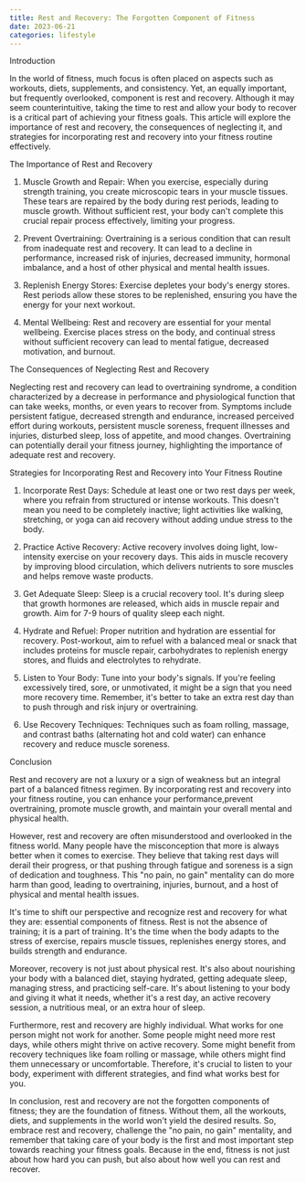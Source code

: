 ```yaml
---
title: Rest and Recovery: The Forgotten Component of Fitness
date: 2023-06-21
categories: lifestyle
---
```



Introduction

In the world of fitness, much focus is often placed on aspects such as workouts, diets, supplements, and consistency. Yet, an equally important, but frequently overlooked, component is rest and recovery. Although it may seem counterintuitive, taking the time to rest and allow your body to recover is a critical part of achieving your fitness goals. This article will explore the importance of rest and recovery, the consequences of neglecting it, and strategies for incorporating rest and recovery into your fitness routine effectively.

The Importance of Rest and Recovery

1. Muscle Growth and Repair: When you exercise, especially during strength training, you create microscopic tears in your muscle tissues. These tears are repaired by the body during rest periods, leading to muscle growth. Without sufficient rest, your body can't complete this crucial repair process effectively, limiting your progress.

2. Prevent Overtraining: Overtraining is a serious condition that can result from inadequate rest and recovery. It can lead to a decline in performance, increased risk of injuries, decreased immunity, hormonal imbalance, and a host of other physical and mental health issues.

3. Replenish Energy Stores: Exercise depletes your body's energy stores. Rest periods allow these stores to be replenished, ensuring you have the energy for your next workout.

4. Mental Wellbeing: Rest and recovery are essential for your mental wellbeing. Exercise places stress on the body, and continual stress without sufficient recovery can lead to mental fatigue, decreased motivation, and burnout.

The Consequences of Neglecting Rest and Recovery

Neglecting rest and recovery can lead to overtraining syndrome, a condition characterized by a decrease in performance and physiological function that can take weeks, months, or even years to recover from. Symptoms include persistent fatigue, decreased strength and endurance, increased perceived effort during workouts, persistent muscle soreness, frequent illnesses and injuries, disturbed sleep, loss of appetite, and mood changes. Overtraining can potentially derail your fitness journey, highlighting the importance of adequate rest and recovery.

Strategies for Incorporating Rest and Recovery into Your Fitness Routine

1. Incorporate Rest Days: Schedule at least one or two rest days per week, where you refrain from structured or intense workouts. This doesn't mean you need to be completely inactive; light activities like walking, stretching, or yoga can aid recovery without adding undue stress to the body.

2. Practice Active Recovery: Active recovery involves doing light, low-intensity exercise on your recovery days. This aids in muscle recovery by improving blood circulation, which delivers nutrients to sore muscles and helps remove waste products.

3. Get Adequate Sleep: Sleep is a crucial recovery tool. It's during sleep that growth hormones are released, which aids in muscle repair and growth. Aim for 7-9 hours of quality sleep each night.

4. Hydrate and Refuel: Proper nutrition and hydration are essential for recovery. Post-workout, aim to refuel with a balanced meal or snack that includes proteins for muscle repair, carbohydrates to replenish energy stores, and fluids and electrolytes to rehydrate.

5. Listen to Your Body: Tune into your body's signals. If you're feeling excessively tired, sore, or unmotivated, it might be a sign that you need more recovery time. Remember, it's better to take an extra rest day than to push through and risk injury or overtraining.

6. Use Recovery Techniques: Techniques such as foam rolling, massage, and contrast baths (alternating hot and cold water) can enhance recovery and reduce muscle soreness.

Conclusion

Rest and recovery are not a luxury or a sign of weakness but an integral part of a balanced fitness regimen. By incorporating rest and recovery into your fitness routine, you can enhance your performance,prevent overtraining, promote muscle growth, and maintain your overall mental and physical health.

However, rest and recovery are often misunderstood and overlooked in the fitness world. Many people have the misconception that more is always better when it comes to exercise. They believe that taking rest days will derail their progress, or that pushing through fatigue and soreness is a sign of dedication and toughness. This "no pain, no gain" mentality can do more harm than good, leading to overtraining, injuries, burnout, and a host of physical and mental health issues.

It's time to shift our perspective and recognize rest and recovery for what they are: essential components of fitness. Rest is not the absence of training; it is a part of training. It's the time when the body adapts to the stress of exercise, repairs muscle tissues, replenishes energy stores, and builds strength and endurance.

Moreover, recovery is not just about physical rest. It's also about nourishing your body with a balanced diet, staying hydrated, getting adequate sleep, managing stress, and practicing self-care. It's about listening to your body and giving it what it needs, whether it's a rest day, an active recovery session, a nutritious meal, or an extra hour of sleep.

Furthermore, rest and recovery are highly individual. What works for one person might not work for another. Some people might need more rest days, while others might thrive on active recovery. Some might benefit from recovery techniques like foam rolling or massage, while others might find them unnecessary or uncomfortable. Therefore, it's crucial to listen to your body, experiment with different strategies, and find what works best for you.

In conclusion, rest and recovery are not the forgotten components of fitness; they are the foundation of fitness. Without them, all the workouts, diets, and supplements in the world won't yield the desired results. So, embrace rest and recovery, challenge the "no pain, no gain" mentality, and remember that taking care of your body is the first and most important step towards reaching your fitness goals. Because in the end, fitness is not just about how hard you can push, but also about how well you can rest and recover.